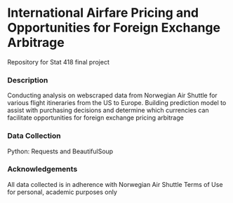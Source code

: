 # International Airfare Pricing and Opportunities for Foreign Exchange Arbitrage
Repository for Stat 418 final project

### Description
Conducting analysis on webscraped data from Norwegian Air Shuttle for various flight itineraries from the US to Europe. Building prediction model to assist with purchasing decisions and determine which currencies can facilitate opportunities for foreign exchange pricing arbitrage

### Data Collection
Python: Requests and BeautifulSoup

### Acknowledgements
All data collected is in adherence with Norwegian Air Shuttle Terms of Use for personal, academic purposes only
